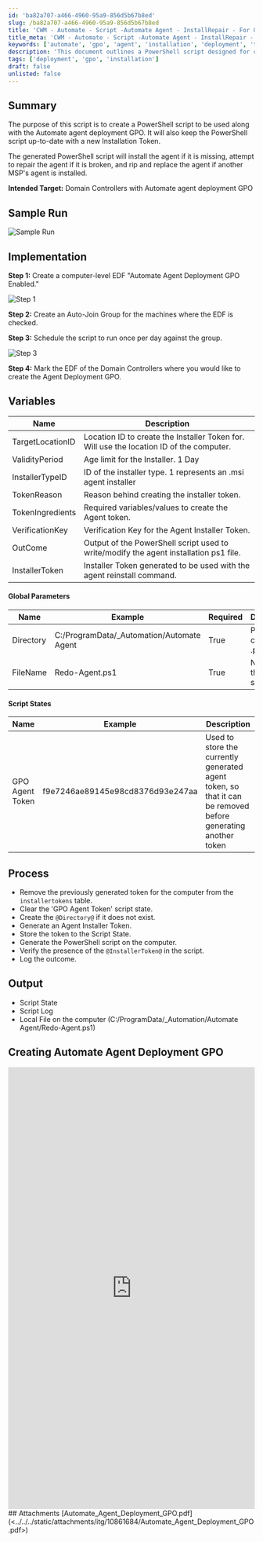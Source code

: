 ```yaml
---
id: 'ba82a707-a466-4960-95a9-856d5b67b8ed'
slug: /ba82a707-a466-4960-95a9-856d5b67b8ed
title: 'CWM - Automate - Script -Automate Agent - InstallRepair - For GPO Globals'
title_meta: 'CWM - Automate - Script -Automate Agent - InstallRepair - For GPO Globals'
keywords: ['automate', 'gpo', 'agent', 'installation', 'deployment', 'token', 'script']
description: 'This document outlines a PowerShell script designed for creating and managing the Automate agent deployment via Group Policy Objects (GPO). It includes steps for installation, repair, and replacement of the agent, ensuring that it remains up-to-date with a new Installation Token. The guide targets Domain Controllers and provides detailed implementation steps, variable definitions, and expected outputs.'
tags: ['deployment', 'gpo', 'installation']
draft: false
unlisted: false
---
```


## Summary

The purpose of this script is to create a PowerShell script to be used along with the Automate agent deployment GPO. It will also keep the PowerShell script up-to-date with a new Installation Token.

The generated PowerShell script will install the agent if it is missing, attempt to repair the agent if it is broken, and rip and replace the agent if another MSP's agent is installed.

**Intended Target:** Domain Controllers with Automate agent deployment GPO

## Sample Run

![Sample Run](../../../static/img/CWM---Automate---Script--Automate-Agent---InstallRepair---For-GPO-Globals/image_1.png)

## Implementation

**Step 1:** Create a computer-level EDF "Automate Agent Deployment GPO Enabled."

![Step 1](../../../static/img/CWM---Automate---Script--Automate-Agent---InstallRepair---For-GPO-Globals/image_2.png)

**Step 2:** Create an Auto-Join Group for the machines where the EDF is checked.

**Step 3:** Schedule the script to run once per day against the group.

![Step 3](../../../static/img/CWM---Automate---Script--Automate-Agent---InstallRepair---For-GPO-Globals/image_3.png)

**Step 4:** Mark the EDF of the Domain Controllers where you would like to create the Agent Deployment GPO.

## Variables

| Name               | Description                                                                                     |
|--------------------|-------------------------------------------------------------------------------------------------|
| TargetLocationID   | Location ID to create the Installer Token for. Will use the location ID of the computer.      |
| ValidityPeriod     | Age limit for the Installer. 1 Day                                                             |
| InstallerTypeID    | ID of the installer type. 1 represents an .msi agent installer                                 |
| TokenReason        | Reason behind creating the installer token.                                                    |
| TokenIngredients    | Required variables/values to create the Agent token.                                          |
| VerificationKey    | Verification Key for the Agent Installer Token.                                                |
| OutCome            | Output of the PowerShell script used to write/modify the agent installation ps1 file.        |
| InstallerToken     | Installer Token generated to be used with the agent reinstall command.                        |

#### Global Parameters

| Name        | Example                                   | Required | Description                       |
|-------------|-------------------------------------------|----------|-----------------------------------|
| Directory   | C:/ProgramData/_Automation/Automate Agent | True     | Path to create the .ps1 script    |
| FileName    | Redo-Agent.ps1                           | True     | Name of the .ps1 script           |

#### Script States

| Name            | Example                                | Description                                                                                       |
|-----------------|----------------------------------------|---------------------------------------------------------------------------------------------------|
| GPO Agent Token  | f9e7246ae89145e98cd8376d93e247aa      | Used to store the currently generated agent token, so that it can be removed before generating another token |

## Process

- Remove the previously generated token for the computer from the `installertokens` table.
- Clear the 'GPO Agent Token' script state.
- Create the `@Directory@` if it does not exist.
- Generate an Agent Installer Token.
- Store the token to the Script State.
- Generate the PowerShell script on the computer.
- Verify the presence of the `@InstallerToken@` in the script.
- Log the outcome.

## Output

- Script State
- Script Log
- Local File on the computer (C:/ProgramData/_Automation/Automate Agent/Redo-Agent.ps1)

## Creating Automate Agent Deployment GPO

<iframe src="https://proval.itglue.com/attachments/10110714?preview=1" width="100%" height="900px" frameborder="0"></iframe>
## Attachments
[Automate_Agent_Deployment_GPO.pdf](<../../../static/attachments/itg/10861684/Automate_Agent_Deployment_GPO.pdf>)
